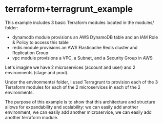 # terraform+terragrunt_example

This example includes 3 basic Terraform modules located in the modules/ folder:
- dynamodb module provisions an AWS DynamoDB table and an IAM Role & Policy to access this table
- redis module provisions an AWS Elasticache Redis cluster and Replication Group
- vpc module provisions a VPC, a Subnet, and a Security Group in AWS

Let's imagine we have 2 microservices (account and user) and 2 environments (stage and prod).

Under the environments/ folder, I used Terragrunt to provision each of the 3 Terraform modules for each of the 2 microservices in each of the 2 environments.

The purpose of this example is to show that this architecture and structure allows for expandability and scalability: we can easily add another environment, we can easily add another microservice, we can easily add another terraform module.
